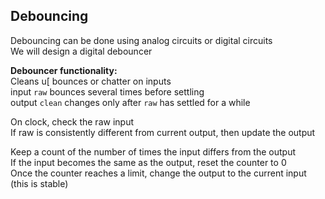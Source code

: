 ## Debouncing
Debouncing can be done using analog circuits or digital
circuits  
We will design a digital debouncer  

**Debouncer functionality:**  
Cleans u[ bounces or chatter on inputs  
input `raw` bounces several times before settling  
output `clean` changes only after `raw` has settled for a while  

On clock, check the raw input  
If raw is consistently different from current output, then
update the output  

Keep a count of the number of times the input differs from
the output  
If the input becomes the same as the output, reset the
counter to 0  
Once the counter reaches a limit, change the output to the
current input (this is stable)  
